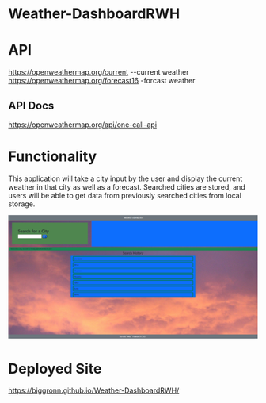 # Weather-DashboardRWH

# API
https://openweathermap.org/current --current weather
https://openweathermap.org/forecast16 -forcast weather

## API Docs
https://openweathermap.org/api/one-call-api

# Functionality
This application will take a city input by the user and display the current weather in that city as well as a forecast. Searched cities are stored, and users will be able to get data from previously searched cities from local storage. 

![Weather Dashboard](assets\images\WeatherCap.PNG)

# Deployed Site
https://biggronn.github.io/Weather-DashboardRWH/



